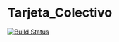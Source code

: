﻿# Tarjeta_Colectivo
[![Build Status](https://travis-ci.org/agustindelmonti/Tarjeta_Colectivo.png?branch=master)](https://travis-ci.org/agustindelmonti/Tarjeta_Colectivo)


